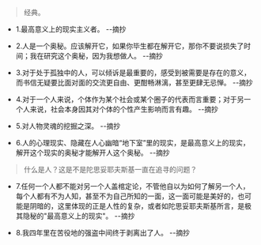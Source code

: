 >经典。

- 1.最高意义上的现实主义者。 --摘抄

- 2.人是一个奥秘。应该解开它，如果你毕生都在解开它，那你不要说损失了时间；我在研究这个奥秘，因为我想做人。 --摘抄

- 3.对于处于孤独中的人，可以倾诉是最重要的，感受到被需要是存在的意义，而书信无疑要比面对面的交流更自由、更酣畅淋漓，甚至更肆无忌惮。 --摘抄

- 4.对于一个人来说，个体作为某个社会或某个圈子的代表而言重要；对于另一个人来说，社会本身因其对个体的个性产生影响而言有趣。 --摘抄

- 5.对人物灵魂的挖掘之深。 --摘抄

- 6.人的心理现实、隐藏在人心幽暗“地下室”里的现实，是最高意义上的现实，解开这个现实的奥秘才能解开人这个奥秘。 --摘抄

>什么是人？这是不是陀思妥耶夫斯基一直在追寻的问题？

- 7.任何一个人都不能对另一个人盖棺定论，不管他自以为如何了解另一个人，每个人都有不为人知，甚至不为自己所知的一面，这一面可能是美好的，也可能是阴暗的，这里体现的正是人性的复杂，或者如陀思妥耶夫斯基所言，是极其隐秘的"最高意义上的现实"。 --摘抄

- 8.我四年里在苦役地的强盗中间终于剥离出了人。 --摘抄

